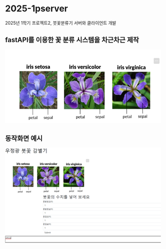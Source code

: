 # 2025-1pserver
2025년 1학기 프로젝트2, 붓꽃분류기 서버와 클라이언트 개발

## fastAPI를 이용한 꽃 분류 시스템을 차근차근 제작

<img src="/front/iris_pic.png">

## 동작화면 예시

<img src="run.png">